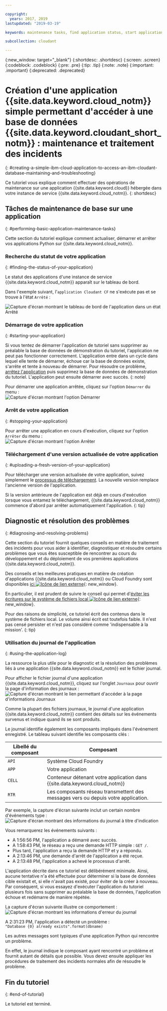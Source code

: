 ```yaml
---

copyright:
  years: 2017, 2019
lastupdated: "2019-03-19"

keywords: maintenance tasks, find application status, start application, stop application, upload application, diagnose problems, resolve problems, application log

subcollection: cloudant

---
```


{:new_window: target="_blank"}
{:shortdesc: .shortdesc}
{:screen: .screen}
{:codeblock: .codeblock}
{:pre: .pre}
{:tip: .tip}
{:note: .note}
{:important: .important}
{:deprecated: .deprecated}

<!-- Acrolinx: 2017-01-11 -->

# Création d'une application {{site.data.keyword.cloud_notm}} simple permettant d'accéder à une base de données {{site.data.keyword.cloudant_short_notm}} : maintenance et traitement des incidents
{: #creating-a-simple-ibm-cloud-application-to-access-an-ibm-cloudant-database-maintaining-and-troubleshooting}

Ce tutoriel vous explique comment effectuer des opérations de maintenance sur une
application {{site.data.keyword.cloud}} hébergée dans votre instance de service {{site.data.keyword.cloud_notm}}.
{: shortdesc}

## Tâches de maintenance de base sur une application
{: #performing-basic-application-maintenance-tasks}

Cette section du tutoriel explique comment actualiser, démarrer et arrêter vos applications Python sur {{site.data.keyword.cloud_notm}}.

### Recherche du statut de votre application
{: #finding-the-status-of-your-application}

Le statut des applications d'une instance de service {{site.data.keyword.cloud_notm}} apparaît sur le tableau de bord.

Dans l'exemple suivant, l'`application Cloudant CF` ne s'exécute pas et se trouve à l'état `Arrêté` :

![Capture d'écran montrant le tableau de bord de l'application dans un état Arrêté](images/img0037.png)

### Démarrage de votre application
{: #starting-your-application}

Si vous tentez de démarrer l'application de tutoriel sans supprimer au préalable la base de données de démonstration du tutoriel, l'application ne peut pas fonctionner correctement. L'application entre dans un cycle dans lequel elle tente de démarrer, échoue car la
base de données existe, s'arrête et tente à nouveau de démarrer. Pour résoudre ce
problème, [arrêtez l'application](#stopping-your-application) puis
supprimez la base de données de démonstration du tutoriel. L'application peut ensuite démarrer avec succès.
{: note}
    
Pour démarrer une application arrêtée, cliquez sur l'option `Démarrer` du menu :<br/>
![Capture d'écran montrant l'option Démarrer](images/img0039.png)

### Arrêt de votre application
{: #stopping-your-application}

Pour arrêter une application en cours d'exécution, cliquez sur l'option `Arrêter` du menu :<br/>
![Capture d'écran montrant l'option Arrêter](images/img0041.png)

### Téléchargement d'une version actualisée de votre application
{: #uploading-a-fresh-version-of-your-application}

Pour télécharger une version actualisée de votre application, suivez simplement le [processus de téléchargement](/docs/services/Cloudant?topic=cloudant-creating-a-simple-ibm-cloud-application-to-access-an-ibm-cloudant-database-uploading-the-application#creating-a-simple-ibm-cloud-application-to-access-an-ibm-cloudant-database-uploading-the-application).
La nouvelle version remplace l'ancienne version de l'application.

Si la version antérieure de l'application est déjà en cours d'exécution lorsque vous entamez le téléchargement, {{site.data.keyword.cloud_notm}} commence d'abord par arrêter automatiquement l'application.
{: tip}

## Diagnostic et résolution des problèmes
{: #diagnosing-and-resolving-problems}

Cette section du tutoriel fournit quelques conseils en matière de traitement des
incidents pour vous aider à identifier, diagnostiquer et résoudre certains problèmes que
vous êtes susceptible de rencontrer au cours du développement et du déploiement de vos
premières applications {{site.data.keyword.cloud_notm}}.

Des conseils et les meilleures pratiques en matière de création d'applications {{site.data.keyword.cloud_notm}} ou Cloud Foundry sont disponibles [ici ![Icône de lien externe](../images/launch-glyph.svg "Icône de lien externe")](https://docs.cloudfoundry.org/devguide/deploy-apps/prepare-to-deploy.html){: new_window}.

En particulier, il est prudent de suivre le conseil qui permet d'[éviter les écritures sur le système de fichiers local ![Icône de lien externe](../images/launch-glyph.svg "Icône de lien externe")](https://docs.cloudfoundry.org/devguide/deploy-apps/prepare-to-deploy.html#filesystem){: new_window}.

Pour des raisons de simplicité, ce tutoriel écrit des contenus dans le système de fichiers local. Le volume
ainsi écrit est toutefois faible. Il n'est pas censé persister et n'est pas considéré comme 'indispensable à la mission'.
{: tip}

### Utilisation du journal de l'application
{: #using-the-application-log}

La ressource la plus utile pour le diagnostic et la résolution des problèmes liés
à une application {{site.data.keyword.cloud_notm}} est le fichier journal.

Pour afficher le fichier journal d'une application {{site.data.keyword.cloud_notm}}, cliquez sur l'onglet `Journaux` pour ouvrir la page d'information des journaux :<br/>
![Capture d'écran montrant le lien permettant d'accéder à la page d'informations Journaux](images/img0042.png)

Comme la plupart des fichiers journaux, le journal d'une application
{{site.data.keyword.cloud_notm}} contient des détails sur les événements
survenus et indique quand ils se sont produits.

Le journal identifie également les composants impliqués dans l'événement enregistré.
Le tableau suivant identifie les composants clés :

Libellé du composant | Composant
----------------|----------
`API`           | Système Cloud Foundry
`APP`           | Votre application
`CELL`          | Conteneur détenant votre application dans {{site.data.keyword.cloud_notm}}
`RTR`           | Les composants réseau transmettent des messages vers ou depuis votre application.

Par exemple, la capture d'écran suivante inclut un certain nombre d'événements type :<br/>
![Capture d'écran montrant des informations du journal à titre d'indication](images/img0043.png)

Vous remarquerez les événements suivants :

-   A 1:56:56 PM, l'application a démarré avec succès.
-   A 1:58:43 PM, le réseau a reçu une demande HTTP simple : `GET /`.
-   Plus tard, l'application a reçu la demande HTTP et y a répondu.
-   A 2:13:46 PM, une demande d'arrêt de l'application a été reçue.
-   A 2:13:48 PM, l'application a achevé le processus d'arrêt.

L'application décrite dans ce tutoriel est délibérément minimale.
Ainsi, aucune tentative n'a été effectuée pour déterminer si la base de données cible
existait et, si elle n'avait pas existé, pour éviter de la créer à nouveau.
Par conséquent, si vous essayez d'exécuter l'application du tutoriel plusieurs fois sans
supprimer au préalable la base de données, l'application échoue et redémarre de manière répétée.

La capture d'écran suivante illustre ce comportement :<br/>
![Capture d'écran montrant les informations d'erreur du journal](images/img0044.png)

A 2:31:23 PM, l'application a détecté un problème :<br/>
`"Database {0} already exists".format(dbname)`

Les autres messages sont typiques d'une application Python qui rencontre un problème.

En effet, le journal indique le composant ayant rencontré un problème et fournit autant de détails que possible.
Vous devez ensuite appliquer les procédures de traitement des incidents normales afin de résoudre le problème.

## Fin du tutoriel
{: #end-of-tutorial}

Le tutoriel est terminé.
